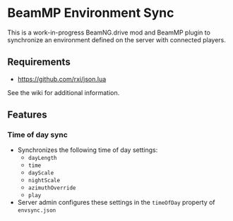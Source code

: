 # BeamMP Environment Sync

This is a work-in-progress BeamNG.drive mod and BeamMP plugin to synchronize an environment defined on the server with connected players.

## Requirements

- https://github.com/rxi/json.lua

See the wiki for additional information.

## Features

### Time of day sync

- Synchronizes the following time of day settings:
    - `dayLength`
    - `time`
    - `dayScale`
    - `nightScale`
    - `azimuthOverride`
    - `play`
- Server admin configures these settings in the `timeOfDay` property of `envsync.json`
